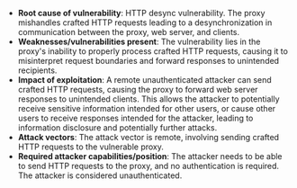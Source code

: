 - **Root cause of vulnerability**: HTTP desync vulnerability. The proxy mishandles crafted HTTP requests leading to a desynchronization in communication between the proxy, web server, and clients.
- **Weaknesses/vulnerabilities present**: The vulnerability lies in the proxy's inability to properly process crafted HTTP requests, causing it to misinterpret request boundaries and forward responses to unintended recipients.
- **Impact of exploitation**: A remote unauthenticated attacker can send crafted HTTP requests, causing the proxy to forward web server responses to unintended clients. This allows the attacker to potentially receive sensitive information intended for other users, or cause other users to receive responses intended for the attacker, leading to information disclosure and potentially further attacks.
- **Attack vectors**: The attack vector is remote, involving sending crafted HTTP requests to the vulnerable proxy.
- **Required attacker capabilities/position**: The attacker needs to be able to send HTTP requests to the proxy, and no authentication is required. The attacker is considered unauthenticated.